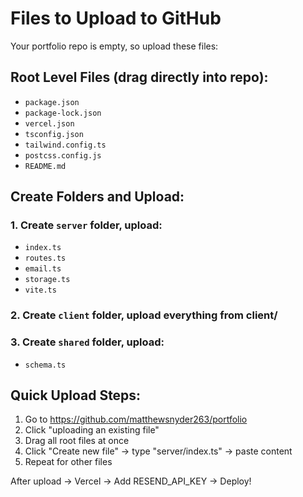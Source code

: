 # Files to Upload to GitHub

Your portfolio repo is empty, so upload these files:

## Root Level Files (drag directly into repo):
- `package.json`
- `package-lock.json`
- `vercel.json` 
- `tsconfig.json`
- `tailwind.config.ts`
- `postcss.config.js`
- `README.md`

## Create Folders and Upload:

### 1. Create `server` folder, upload:
- `index.ts`
- `routes.ts`
- `email.ts`
- `storage.ts`
- `vite.ts`

### 2. Create `client` folder, upload everything from client/
### 3. Create `shared` folder, upload:
- `schema.ts`

## Quick Upload Steps:
1. Go to https://github.com/matthewsnyder263/portfolio
2. Click "uploading an existing file"
3. Drag all root files at once
4. Click "Create new file" → type "server/index.ts" → paste content
5. Repeat for other files

After upload → Vercel → Add RESEND_API_KEY → Deploy!